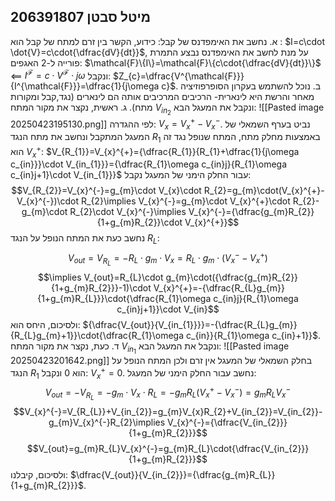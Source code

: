 ## מיטל סבטן 206391807

א. נחשב את האימפדנס של קבל: 
כידוע, הקשר בין זרם למתח של קבל הוא : $I=c\cdot \dot{V}=c\cdot{\dfrac{dV}{dt}}$, על מנת לחשב את האימפדנס נבצע התמרת פורייה ל-2 האגפים: $\mathcal{F}\{I\}=\mathcal{F}\{c\cdot{\dfrac{dV}{dt}}\}$ $\impliedby$ $I^{\mathcal{F}}=c\cdot V^{\mathcal{F}}\cdot j\omega$ ונקבל: $Z_{c}=\dfrac{V^{\mathcal{F}}}{I^{\mathcal{F}}}=\dfrac{1}{j\omega c}$. 
ב. נוכל להשתמש בעקרון הסופרפוזיציה מאחר והרשת היא לינארית- הרכיבים המרכיבים אותה הם לינארים (נגד,קבל ומקורות מתח). 
ג. ראשית, נקצר את מקור המתח $V_{in_{2}}$ ונקבל את המעגל הבא:
![[Pasted image 20250423195130.png]]
לפי ההגדרה: $V_{x}=V_{x}^{+}-V_{x}^{-}$. 
נביט בערף השמאלי של המעגל המתקבל ונחשב את מתח הנגד $R_{1}$ באמצעות מחלק מתח, המתח שנופל נגד זה הוא $V_{x}^{+}$: $V_{R_{1}}=V_{x}^{+}={\dfrac{R_{1}}{R_{1}+\dfrac{1}{j\omega c_{in}}}\cdot V_{in_{1}}}={\dfrac{R_{1}\omega c_{in}j}{R_{1}\omega c_{in}j+1}\cdot V_{in_{1}}}$
עבור החלק הימני של המעגל נקבל: $$V_{R_{2}}=V_{x}^{-}=g_{m}\cdot V_{x}\cdot R_{2}=g_{m}\cdot(V_{x}^{+}-V_{x}^{-})\cdot R_{2}\implies V_{x}^{-}=g_{m}\cdot V_{x}^{+}\cdot R_{2}-g_{m}\cdot R_{2}\cdot V_{x}^{-}\implies V_{x}^{-}={\dfrac{g_{m}R_{2}}{1+g_{m}R_{2}}\cdot V_{x}^{+}}$$
נחשב כעת את המתח הנופל על הנגד $R_{L}$:
$$
V_{out}=V_{R_{L}}=-R_{L}\cdot g_{m}\cdot V_{x}=R_{L}\cdot g_{m}\cdot(V_{x}^{-}-V_{x}^{+})
$$
$$\implies V_{out}=R_{L}\cdot g_{m}\cdot({\dfrac{g_{m}R_{2}}{1+g_{m}R_{2}}}-1)\cdot V_{x}^{+}=-{\dfrac{R_{L}g_{m}}{1+g_{m}R_{L}}}\cdot{\dfrac{R_{1}\omega c_{in}j}{R_{1}\omega c_{in}j+1}}\cdot V_{in}$$
ולסיכום, היחס הוא: ${\dfrac{V_{out}}{V_{in_{1}}}}=-{\dfrac{R_{L}g_{m}}{R_{L}g_{m}+1}}\cdot{\dfrac{R_{1}\omega c_{in}}{R_{1}\omega c_{in}+1}}$. 
ד. כעת, נקצר את מקור המתח $V_{in_{1}}$ ונקבל את המעגל הבא: 
![[Pasted image 20250423201642.png]]
בחלק השמאלי של המעגל אין זרם ולכן המתח הנופל על הנגד $R_{1}$ הוא 0 ונקבל: $V_{x}^{+}=0$. 
נחשב עבור החלק הימני של המעגל: $$V_{out}=-V_{R_{L}}=-g_{m}\cdot V_{x}\cdot R_{L}=-g_{m}R_{L}(V_{x}^{+}-V_{x}^{-})=g_{m}R_{L}V_{x}^{-}$$
$$V_{x}^{-}=V_{R_{L}}+V_{in_{2}}=g_{m}V_{x}R_{2}+V_{in_{2}}=V_{in_{2}}-g_{m}V_{x}^{-}R_{2}\implies V_{x}^{-}={\dfrac{V_{in_{2}}}{1+g_{m}R_{2}}}$$
$$V_{out}=g_{m}R_{L}V_{x}^{-}=g_{m}R_{L}\cdot{\dfrac{V_{in_{2}}}{1+g_{m}R_{2}}}$$
ולסיכום, קיבלנו: $\dfrac{V_{out}}{V_{in_{2}}}={\dfrac{g_{m}R_{L}}{1+g_{m}R_{2}}}$. 
